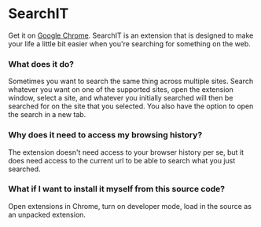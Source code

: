 # SearchIT
Get it on [Google Chrome](https://chrome.google.com/webstore/detail/searchit/fioambgbhedmjhlobdibcbhfjojjccoa).
SearchIT is an extension that is designed to make your life a little bit easier
when you're searching for something on the web.

### What does it do?
Sometimes you want to search the same thing across multiple sites. Search whatever
you want on one of the supported sites, open the extension window, select a site,
and whatever you initially searched will then be searched for on the site that
you selected. You also have the option to open the search in a new tab.

### Why does it need to access my browsing history?
The extension doesn't need access to your browser history per se, but it does
need access to the current url to be able to search what you just searched.

### What if I want to install it myself from this source code?
Open extensions in Chrome, turn on developer mode, load in the source as an unpacked extension.
